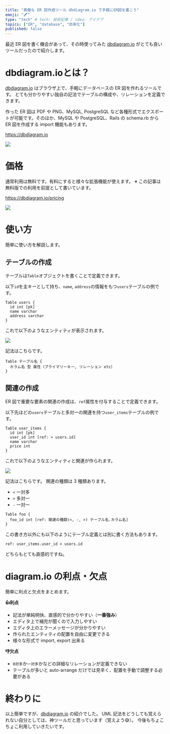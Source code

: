```yaml
---
title: "素敵な ER 図作成ツール dbdiagram.io で手軽にER図を書こう"
emoji: "🖍"
type: "tech" # tech: 技術記事 / idea: アイデア
topics: ["ER", "database", "効率化"]
published: false
---
```


最近 ER 図を書く機会があって、その時使ってみた [dbdiagram.io](https://dbdiagram.io/home) がとても良いツールだったので紹介します。

# dbdiagram.ioとは？


[dbdiagram.io](https://dbdiagram.io) はブラウザ上で、手軽にデータベースの ER 図を作れるツールです。
とても分かりやすい独自の記法でテーブルの構成や、リレーションを定義できます。

作った ER 図は PDF や PNG、MySQL, PostgreSQL など各種形式でエクスポートが可能です。そのほか、MySQL や PostgreSQL、Rails の schema.rb から ER 図を作成する import 機能もあります。

https://dbdiagram.io

![](https://i.gyazo.com/1f0b3be06d36e3ddfcc1d08b50309322.gif)

# 価格

通常利用は無料です。有料にすると様々な拡張機能が使えます。
※ この記事は無料版での利用を前提として書いています。

https://dbdiagram.io/pricing

![](https://i.gyazo.com/02e1d922730e8bf917acb71ecf66af5c.png)

# 使い方

簡単に使い方を解説します。

## テーブルの作成

テーブルは`Table`オブジェクトを書くことで定義できます。

以下`id`を主キーとして持ち、`name`, `address`の情報をもつ`users`テーブルの例です。

```
Table users {
  id int [pk]
  name varchar
  address varchar
}
```

これで以下のようなエンティティが表示されます。

![](https://i.gyazo.com/72efaeebd2945ed67748c8b37833ea9b.png)


記法はこちらです。

```
Table テーブル名 {
  カラム名 型 属性（プライマリーキー, リレーション etc）
}
```

## 関連の作成

ER 図で重要な要素の関連の作成は、`ref`属性を付与することで定義できます。

以下先ほどの`users`テーブルと多対一の関連を持つ`user_items`テーブルの例です。

```
Table user_items {
  id int [pk]
  user_id int [ref: > users.id]
  name varchar
  price int
}
```

これで以下のようなエンティティと関連が作られます。

![](https://i.gyazo.com/abc5385d3ea545d6e064bc481126843b.png)


記法はこちらです。
関連の種類は 3 種類あります。
- `<` 一対多
- `>` 多対一
- `-` 一対一

```
Table foo {
  foo_id int [ref: 関連の種類(<, -, >) テーブル名.カラム名]
}
```

この書き方以外にも以下のようにテーブル定義とは別に書く方法もあります。

```
ref: user_items.user_id > users.id
```

どちらもとても直感的ですね。

# diagram.io の利点・欠点

簡単に利点と欠点をまとめます。

**👍利点**
- 記法が単純明快、直感的で分かりやすい（**一番強み**）
- エディタ上で補完が聞くので入力しやすい
- エディタ上のエラーメッセージが分かりやすい
- 作られたエンティティの配置を自由に変更できる
- 様々な形式で import, export 出来る

**👎欠点**
- `0対多`か`一対多`かなどの詳細なリレーションが定義できない
- テーブルが多いと auto-arrange だけでは見辛く、配置を手動で調整する必要がある

# 終わりに

以上簡単ですが、[dbdiagram.io](https://dbdiagram.io/home) の紹介でした。
UML 記法をどうしても覚えられない自分としては、神ツールだと思っています（覚えよう😅）。
今後もちょこちょこ利用していきたいです。